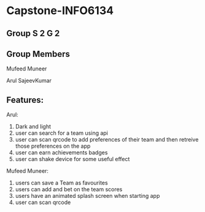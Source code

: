 # Capstone-INFO6134

## Group S 2 G 2

## Group Members

Mufeed Muneer

Arul SajeevKumar

## Features:

Arul:
1. Dark and light
2. user can search for a team using api
3. user can scan qrcode to add preferences of their team and then retreive those preferences on the app
4. user can earn achievements badges
5. user can shake device for some useful effect

Mufeed Muneer:  
1. users can save a Team as favourites
2. users can add and bet on the team scores
3. ⁠users have an animated splash screen when starting app
4. user can scan qrcode 